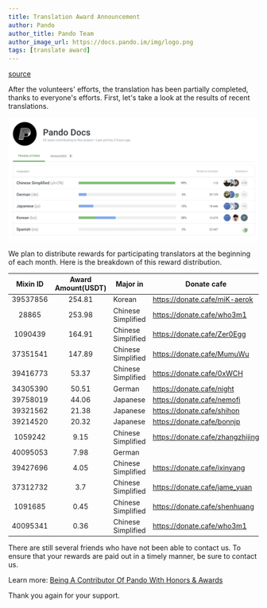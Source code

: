 ```yaml
---
title: Translation Award Announcement
author: Pando
author_title: Pando Team
author_image_url: https://docs.pando.im/img/logo.png
tags: [translate award]
---
```


[source](https://pando.im/news/2021/2021-11-04-translate-award/)


After the volunteers' efforts, the translation has been partially completed, thanks to everyone's efforts. First, let's take a look at the results of recent translations. 

![](./assets/translate-award.png)

We plan to distribute rewards for participating translators at the beginning of each month. Here is the breakdown of this reward distribution.

| Mixin ID | Award Amount(USDT) | Major in           | Donate cafe                      |
| :------: | :----------------: | ------------------ | -------------------------------- |
| 39537856 |       254.81       | Korean             | https://donate.cafe/miK-aerok    |
|  28865   |       253.98       | Chinese Simplified | https://donate.cafe/who3m1       |
| 1090439  |       164.91       | Chinese Simplified | https://donate.cafe/Zer0Egg      |
| 37351541 |       147.89       | Chinese Simplified | https://donate.cafe/MumuWu       |
| 39416773 |       53.37        | Chinese Simplified | https://donate.cafe/0xWCH        |
| 34305390 |       50.51        | German             | https://donate.cafe/night        |
| 39758019 |       44.06        | Japanese           | https://donate.cafe/nemofi       |
| 39321562 |       21.38        | Japanese           | https://donate.cafe/shihon       |
| 39214520 |       20.32        | Japanese           | https://donate.cafe/bonnjp       |
| 1059242  |        9.15        | Chinese Simplified | https://donate.cafe/zhangzhijing |
| 40095053 |        7.98        | German             |                                  |
| 39427696 |        4.05        | Chinese Simplified | https://donate.cafe/ixinyang     |
| 37312732 |        3.7         | Chinese Simplified | https://donate.cafe/jame_yuan     |
| 1091685  |        0.45        | Chinese Simplified | https://donate.cafe/shenhuang    |
| 40095341 |        0.36        | Chinese Simplified | https://donate.cafe/who3m1       |

There are still several friends who have not been able to contact us. To ensure that your rewards are paid out in a timely manner, be sure to contact us.


Learn more: [Being A Contributor Of Pando With Honors & Awards](https://docs.pando.im/blog/2021/10/21/translate)



Thank you again for your support.
